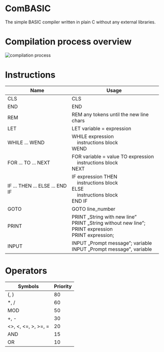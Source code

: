 # ComBASIC

The simple BASIC compiler written in plain C without any external libraries.

# Compilation process overview

![compilation process](https://noqw8w.bn.files.1drv.com/y4mMwUAQZsMHK0KO23r6aAd9y0H2ESzhOsUUcnZENJSjPeVLEVdpPy1K0KduUBrh_7ZKsonRIvXwyHIS_MKY5v7-2UAo6AD0SJ1Mis2jb6H4YVBUypWwA7A917ewUg501ZUrYvTVJBKll5_N8BwRtBNOdYvBcODz8cqHtvt5BT3RqQoH0tk9eodGVpIs9fJ_nqHsMbG1Qfipw5TIBqr4kHI8w/compilation.png)

# Instructions

| Name        | Usage |
| ------------- | ---- |
| CLS          | CLS  |
| END          | END  |
| REM          | REM any tokens until the new line chars  |
| LET          | LET variable = expression  |
| WHILE ... WEND          | WHILE expression<br>&nbsp;&nbsp;&nbsp;&nbsp;instructions block<br>WEND  |
| FOR ... TO ... NEXT          | FOR variable = value TO expression<br>&nbsp;&nbsp;&nbsp;&nbsp;instructions block<br>NEXT  |
| IF ... THEN ... ELSE ... END IF          | IF expression THEN<br>&nbsp;&nbsp;&nbsp;&nbsp;instructions block<br>ELSE<br>&nbsp;&nbsp;&nbsp;&nbsp;instructions block<br>END IF |
| GOTO          | GOTO line_number  |
| PRINT          | PRINT „String with new line”<br>PRINT „String without new line”;<br>PRINT expression<br>PRINT expression; |
| INPUT          | INPUT „Prompt message”; variable<br>INPUT „Prompt message”, variable |

# Operators

| Symbols        | Priority |
| ------------- | ---- |
| (, )          | 80  |
| *, /          | 60  |
| MOD          | 50  |
| +, -         | 30  |
| <>, <, <=, >, >=, =         | 20  |
| AND          | 15  |
| OR         | 10  |

